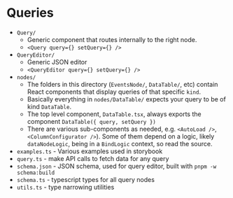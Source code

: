 # Queries

- `Query/`
  - Generic component that routes internally to the right node. 
  - `<Query query={} setQuery={} />`
- `QueryEditor/`
  - Generic JSON editor 
  - `<QueryEditor query={} setQuery={} />`
- `nodes/` 
  - The folders in this directory (`EventsNode/`, `DataTable/`, etc) contain React components that display queries of that specific `kind`. 
  - Basically everything in `nodes/DataTable/` expects your query to be of kind `DataTable`.
  - The top level component, `DataTable.tsx`, always exports the component `DataTable({ query, setQuery })`
  - There are various sub-components as needed, e.g. `<AutoLoad />`, `<ColumnConfigurator />`). Some of them depend on a logic, likely `dataNodeLogic`, being in a `BindLogic` context, so read the source.
- `examples.ts` - Various examples used in storybook
- `query.ts` - make API calls to fetch data for any query
- `schema.json` - JSON schema, used for query editor, built with `pnpm -w schema:build`
- `schema.ts` - typescript types for all query nodes
- `utils.ts` - type narrowing utilities
